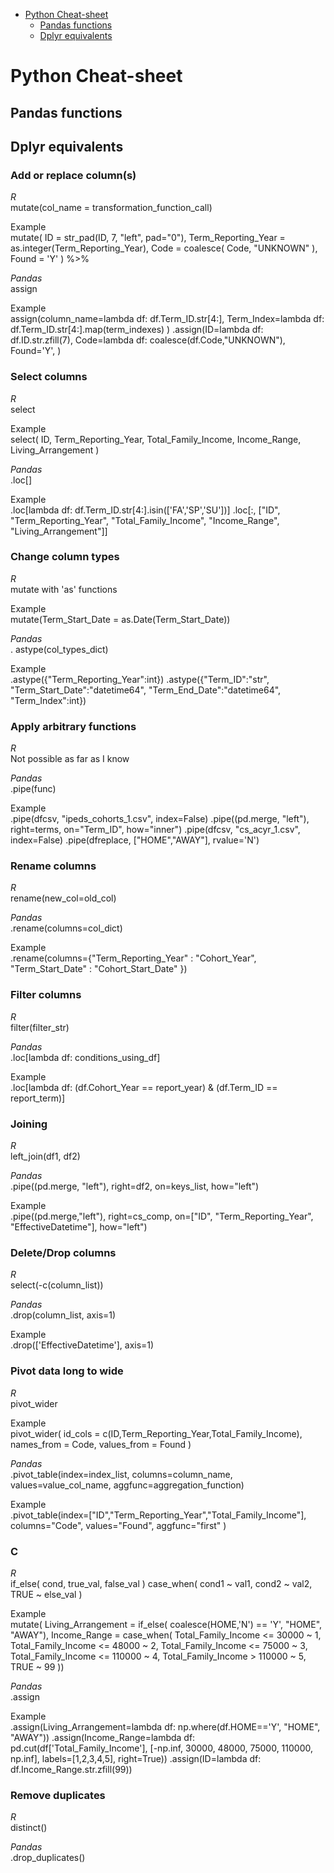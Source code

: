 - [Python Cheat-sheet](#python-cheat-sheet)
    - [Pandas functions](#pandas-functions)
    - [Dplyr equivalents](#dplyr-equivalents)

# Python Cheat-sheet

## Pandas functions
 

## Dplyr equivalents

### Add or replace column(s) 
*R*  
    mutate(col_name = transformation_function_call)

Example  
    mutate( ID = str_pad(ID, 7, "left", pad="0"),
            Term_Reporting_Year = as.integer(Term_Reporting_Year),
            Code = coalesce( Code, "UNKNOWN" ),
            Found = 'Y' ) %>%

*Pandas*  
    assign

Example  
    assign(column_name=lambda df: df.Term_ID.str[4:],
           Term_Index=lambda df: df.Term_ID.str[4:].map(term_indexes)
          )
    .assign(ID=lambda df: df.ID.str.zfill(7),
            Code=lambda df: coalesce(df.Code,"UNKNOWN"),
            Found='Y',
        )
            
### Select columns
*R*  
    select

Example  
    select( ID, Term_Reporting_Year, Total_Family_Income, Income_Range, Living_Arrangement )

*Pandas*  
    .loc[]

Example  
    .loc[lambda df: df.Term_ID.str[4:].isin(['FA','SP','SU'])]
    .loc[:, ["ID", "Term_Reporting_Year", "Total_Family_Income", "Income_Range", "Living_Arrangement"]]


### Change column types
*R*  
    mutate with 'as' functions
     
Example  
    mutate(Term_Start_Date = as.Date(Term_Start_Date))
 
*Pandas*  
    . astype(col_types_dict) 
    
Example  
    .astype({"Term_Reporting_Year":int})
    .astype({"Term_ID":"str", "Term_Start_Date":"datetime64", "Term_End_Date":"datetime64", "Term_Index":int})
 

### Apply arbitrary functions
*R*  
    Not possible as far as I know

*Pandas*  
    .pipe(func)

Example  
    .pipe(dfcsv, "ipeds_cohorts_1.csv", index=False)
    .pipe((pd.merge, "left"), right=terms, on="Term_ID", how="inner")
    .pipe(dfcsv, "cs_acyr_1.csv", index=False)
    .pipe(dfreplace, ["HOME","AWAY"], rvalue='N')

    
### Rename columns
*R*  
    rename(new_col=old_col) 
    
*Pandas*  
    .rename(columns=col_dict) 

Example  
    .rename(columns={"Term_Reporting_Year" : "Cohort_Year",
                     "Term_Start_Date"     : "Cohort_Start_Date" 
                    })

                        
### Filter columns                  
*R*  
    filter(filter_str) 
    
*Pandas*  
    .loc[lambda df: conditions_using_df] 

Example  
    .loc[lambda df: (df.Cohort_Year == report_year) & (df.Term_ID == report_term)]


### Joining
*R*  
    left_join(df1, df2) 
    
*Pandas*  
    .pipe((pd.merge, "left"), right=df2, on=keys_list, how="left") 
   
Example  
    .pipe((pd.merge,"left"), right=cs_comp, on=["ID", "Term_Reporting_Year", "EffectiveDatetime"], how="left")


### Delete/Drop columns
*R*  
    select(-c(column_list)) 
    
*Pandas*  
   .drop(column_list, axis=1)
   
Example  
    .drop(['EffectiveDatetime'], axis=1)


### Pivot data long to wide
*R*  
    pivot_wider

Example  
    pivot_wider( id_cols = c(ID,Term_Reporting_Year,Total_Family_Income), 
                 names_from = Code,
                 values_from = Found
    )

*Pandas*  
    .pivot_table(index=index_list, columns=column_name, values=value_col_name, aggfunc=aggregation_function)

Example  
    .pivot_table(index=["ID","Term_Reporting_Year","Total_Family_Income"],
                 columns="Code",
                 values="Found",
                 aggfunc="first"
                )

### C
*R*  
    if_else( cond, true_val, false_val )
    case_when( cond1 ~ val1, cond2 ~ val2, TRUE ~ else_val )

Example  
    mutate( Living_Arrangement = if_else( coalesce(HOME,'N') == 'Y', "HOME", "AWAY"),
            Income_Range = case_when(
                Total_Family_Income <=  30000 ~ 1,
                Total_Family_Income <=  48000 ~ 2,
                Total_Family_Income <=  75000 ~ 3,
                Total_Family_Income <= 110000 ~ 4,
                Total_Family_Income >  110000 ~ 5,
                TRUE ~ 99
         ))

*Pandas*  
    .assign

Example  
    .assign(Living_Arrangement=lambda df: np.where(df.HOME=='Y', "HOME", "AWAY"))
    .assign(Income_Range=lambda df: pd.cut(df['Total_Family_Income'],
                                            [-np.inf, 30000, 48000, 75000, 110000, np.inf],
                                            labels=[1,2,3,4,5],
                                            right=True))
    .assign(ID=lambda df: df.Income_Range.str.zfill(99))

### Remove duplicates
*R*  
    distinct()

*Pandas*  
    .drop_duplicates()

